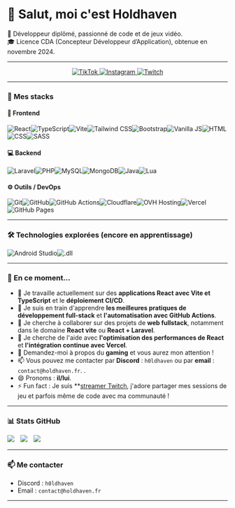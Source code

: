 # 👋 Salut, moi c'est Holdhaven

💯 Développeur diplômé, passionné de code et de jeux vidéo.  
🎓 Licence CDA (Concepteur Développeur d’Application), obtenue en novembre 2024.  

---

<p align="center">
  <a href="https://www.tiktok.com/@h0ldhaven" target="_blank">
    <img src="https://img.shields.io/badge/TikTok-000000?style=for-the-badge&logo=tiktok&logoColor=white" alt="TikTok" />
  </a>
  <a href="https://www.instagram.com/holdhaven" target="_blank">
    <img src="https://img.shields.io/badge/Instagram-E4405F?style=for-the-badge&logo=instagram&logoColor=white" alt="Instagram" />
  </a>
  <a href="https://www.twitch.tv/h0ldhaven" target="_blank">
    <img src="https://img.shields.io/badge/Twitch-9146FF?style=for-the-badge&logo=twitch&logoColor=white" alt="Twitch" />
  </a>
</p>

---

### 🚀 Mes stacks

#### 🎨 Frontend
<div style="display: flex; flex-wrap: wrap;">
  <img src="https://img.shields.io/badge/-React-61DAFB?style=flat-square&logo=react&logoColor=white" alt="React" />
  <img src="https://img.shields.io/badge/-TypeScript-3178C6?style=flat-square&logo=typescript&logoColor=white" alt="TypeScript" />
  <img src="https://img.shields.io/badge/-Vite-646CFF?style=flat-square&logo=vite&logoColor=white" alt="Vite" />
  <img src="https://img.shields.io/badge/-Tailwind%20CSS-06B6D4?style=flat-square&logo=tailwind-css&logoColor=white" alt="Tailwind CSS" />
  <img src="https://img.shields.io/badge/-Bootstrap-563D7C?style=flat-square&logo=bootstrap&logoColor=white" alt="Bootstrap" />
  <img src="https://img.shields.io/badge/-Vanilla%20JS-F7DF1E?style=flat-square&logo=javascript&logoColor=black" alt="Vanilla JS" />
  <img src="https://img.shields.io/badge/-HTML-E34F26?style=flat-square&logo=html5&logoColor=white" alt="HTML" />
  <img src="https://img.shields.io/badge/-CSS-1572B6?style=flat-square&logo=css3&logoColor=white" alt="CSS" />
  <img src="https://img.shields.io/badge/-Sass-CC6699?style=flat-square&logo=sass&logoColor=white" alt="SASS" />
</div>

#### 💻 Backend
<div style="display: flex; flex-wrap: wrap;">
  <img src="https://img.shields.io/badge/-Laravel-EF4135?style=flat-square&logo=laravel&logoColor=white" alt="Laravel" />
  <img src="https://img.shields.io/badge/-PHP-777BB4?style=flat-square&logo=php&logoColor=white" alt="PHP" />
  <img src="https://img.shields.io/badge/-MySQL-4479A1?style=flat-square&logo=mysql&logoColor=white" alt="MySQL" />
  <img src="https://img.shields.io/badge/-MongoDB-47A248?style=flat-square&logo=mongodb&logoColor=white" alt="MongoDB" />
  <img src="https://img.shields.io/badge/-Java-007396?style=flat-square&logo=java&logoColor=white" alt="Java" />
  <img src="https://img.shields.io/badge/-Lua-2C2D72?style=flat-square&logo=lua&logoColor=white" alt="Lua" />
</div>


#### ⚙️ Outils / DevOps
<div style="display: flex; flex-wrap: wrap;">
  <img src="https://img.shields.io/badge/-Git-F05032?style=flat-square&logo=git&logoColor=white" alt="Git" />
  <img src="https://img.shields.io/badge/-GitHub-181717?style=flat-square&logo=github&logoColor=white" alt="GitHub" />
  <img src="https://img.shields.io/badge/-GitHub%20Actions-2088FF?style=flat-square&logo=github-actions&logoColor=white" alt="GitHub Actions" />
  <img src="https://img.shields.io/badge/-Cloudflare-F38020?style=flat-square&logo=cloudflare&logoColor=white" alt="Cloudflare" />
  <img src="https://img.shields.io/badge/-OVH%20Hosting-1231FF?style=flat-square&logo=ovh&logoColor=white" alt="OVH Hosting" />
  <img src="https://img.shields.io/badge/-Vercel-000000?style=flat-square&logo=vercel&logoColor=white" alt="Vercel" />
  <img src="https://img.shields.io/badge/-GitHub%20Pages-222222?style=flat-square&logo=github-pages&logoColor=white" alt="GitHub Pages" />
</div>

---

### 🛠️ **Technologies explorées (encore en apprentissage)**

<div style="display: flex; flex-wrap: wrap;">
  <img src="https://img.shields.io/badge/-Android%20Studio-3DDC84?style=flat-square&logo=android-studio&logoColor=white" alt="Android Studio" />
  <img src="https://img.shields.io/badge/-.dll-00559C?style=flat-square&logo=windows&logoColor=white" alt=".dll" />
</div>

---

### 🌱 En ce moment...
- 🔭 Je travaille actuellement sur des **applications React avec Vite et TypeScript** et le **déploiement CI/CD**.
- 🌱 Je suis en train d'apprendre **les meilleures pratiques de développement full-stack** et **l'automatisation avec GitHub Actions**.
- 👯 Je cherche à collaborer sur des projets de **web fullstack**, notamment dans le domaine **React vite** ou **React + Laravel**.
- 🤔 Je cherche de l'aide avec **l'optimisation des performances de React** et **l'intégration continue avec Vercel**.
- 💬 Demandez-moi à propos du **gaming** et vous aurez mon attention !
- 📫 Vous pouvez me contacter par **Discord** : `h0ldhaven` ou par **email** : `contact@holdhaven.fr`. .
- 😄 Pronoms : **il/lui**.
- ⚡ Fun fact : Je suis **[streamer Twitch](https://www.twitch.tv/h0ldhaven), j'adore partager mes sessions de jeu et parfois même de code avec ma communauté !


---

### 📊 Stats GitHub
<p align="left">
  <img src="https://github-readme-stats.vercel.app/api/top-langs/?username=h0ldhaven&langs_count=10&theme=tokyonight" style="display:inline-block; margin-right: 10px;" />
  <img src="https://github-readme-stats.vercel.app/api?username=h0ldhaven&show_icons=true&theme=tokyonight" style="display:inline-block; margin-right: 10px;" />
  <img src="https://github-profile-summary-cards.vercel.app/api/cards/profile-details?username=h0ldhaven&theme=tokyonight" style="display:inline-block; margin-right: 10px;" />
</p>

---

### 📫 Me contacter
- Discord : `h0ldhaven`
- Email : `contact@holdhaven.fr`

---

<!--
**h0ldhaven/h0ldhaven** is a ✨ _special_ ✨ repository because its `README.md` (this file) appears on your GitHub profile.

Here are some ideas to get you started:

- 🔭 I’m currently working on ...
- 🌱 I’m currently learning ...
- 👯 I’m looking to collaborate on ...
- 🤔 I’m looking for help with ...
- 💬 Ask me about ...
- 📫 How to reach me: ...
- 😄 Pronouns: ...
- ⚡ Fun fact: ...
-->
